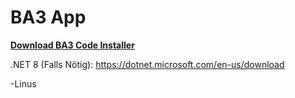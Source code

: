 # BA3 App

**[Download BA3 Code Installer](https://drive.google.com/file/d/1gyspY4iYDmvZyOTX7t4yeNFZhTBz-m99/view?usp=sharing)**

.NET 8 (Falls Nötig): https://dotnet.microsoft.com/en-us/download

-Linus
